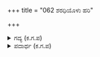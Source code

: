 +++
title = "062 ಶರಧಿಯೊಳು ಹರಿ"

+++

<details><summary>ಗದ್ಯ (ಕ.ಗ.ಪ) </summary>

62. ಕ್ಷೀರಸಮುದ್ರದಲ್ಲಿ ಶ್ರೀವಿಷ್ಣುವು ಯೋಗ ನಿದ್ರೆಯಲ್ಲಿದ್ದಾಗ ಭೃಗುಋಷಿ ಬಂದು ಲಕ್ಷ್ಮಿಯ ವಾಸಸ್ಥಾನವಾದ ಅವನ ಎದೆಗೆ ಒದೆಯಲು, ವಿಷ್ಣುವು ಮುನಿಯ ಪಾದವನ್ನು ತನ್ನ ಹೊಟ್ಟೆಯ ಮೇಲಿಟ್ಟುಕೊಂಡು ಒತ್ತಿದನು. ಬ್ರಾಹ್ಮಣರ ಪಾವಿತ್ರ್ಯವನ್ನು ಮೆರೆಸಿದನು. ಆದ್ದರಿಂದ ಬ್ರಾಹ್ಮಣರ ಪಾದತೀರ್ಥಕ್ಕಿಂತ ಪವಿತ್ರವಾದ ತೀರ್ಥ ಮತ್ತೊಂದಿಲ್ಲ.
</details>

<details><summary>ಪದಾರ್ಥ (ಕ.ಗ.ಪ) </summary>

ವಕ್ಷಸ್ಥಳ-ಎದೆಯ ಪ್ರದೇಶ, ಶರಧಿ-ಸಮುದ್ರ
</details>
